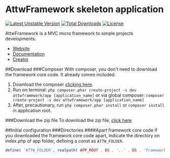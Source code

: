 AttwFramework skeleton application
=
[![Latest Unstable Version](https://poser.pugx.org/attwframework/app/v/unstable.png)](//packagist.org/packages/attwframework/app) [![Total Downloads](https://poser.pugx.org/attwframework/app/downloads.png)](https://packagist.org/packages/attwframework/app) [![License](https://poser.pugx.org/attwframework/app/license.png)](https://packagist.org/packages/attwframework/app)

AttwFramework is a MVC micro framework to simple projects developments.

* [Website](http://attwframework.github.io)
* [Documentation](http://github.com/AttwFramework/Documentation)
* [Creator](http://github.com/gabrieljmj)

##Download
###Composer
With composer, you don't need to download the framework core code. It already comes included.

1. Download the composer [clicking here](https://getcomposer.org/download).
2. Run on terminal: ```php composer.phar create-project -s dev attwframework/app [application_name]```
or via global composer: ```composer create-project -s dev attwframework/app [application_name]```
3. After, precautionary, run ```php composer.phar install``` or ```composer install``` in application root.

###Download the zip file
To download the zip file, [click here](https://github.com/AttwFramework/app/archive/master.zip).

##Initial configuration
###Directories
####Apart framework core code
If you downloaded the framework core code apart, indicate the directory on index.php of app folder, defining a const as ```ATTW_FOLDER```.
```php
define( 'ATTW_FOLDER', realpath( APP_ROOT . DS . '..' . DS . 'framework' ) );
```
